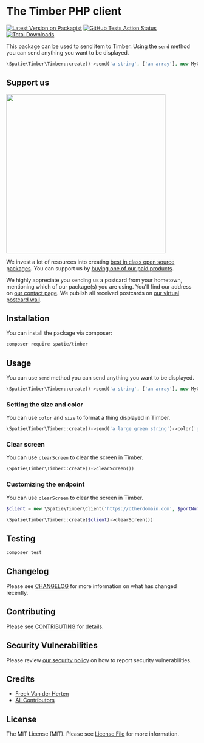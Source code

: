 # The Timber PHP client

[![Latest Version on Packagist](https://img.shields.io/packagist/v/spatie/timber.svg?style=flat-square)](https://packagist.org/packages/spatie/timber)
[![GitHub Tests Action Status](https://img.shields.io/github/workflow/status/spatie/timber/run-tests?label=tests)](https://github.com/spatie/timber/actions?query=workflow%3Arun-tests+branch%3Amaster)
[![Total Downloads](https://img.shields.io/packagist/dt/spatie/timber.svg?style=flat-square)](https://packagist.org/packages/spatie/timber)

This package can be used to send item to Timber. Using the `send` method you can send anything you want to be displayed.

```php
\Spatie\Timber\Timber::create()->send('a string', ['an array'], new MyClass())
```

## Support us

[<img src="https://github-ads.s3.eu-central-1.amazonaws.com/package-skeleton-php.jpg?t=1" width="419px" />](https://spatie.be/github-ad-click/package-skeleton-php)

We invest a lot of resources into creating [best in class open source packages](https://spatie.be/open-source). You can support us by [buying one of our paid products](https://spatie.be/open-source/support-us).

We highly appreciate you sending us a postcard from your hometown, mentioning which of our package(s) you are using. You'll find our address on [our contact page](https://spatie.be/about-us). We publish all received postcards on [our virtual postcard wall](https://spatie.be/open-source/postcards).

## Installation

You can install the package via composer:

```bash
composer require spatie/timber
```

## Usage

You can use `send` method you can send anything you want to be displayed.

```php
\Spatie\Timber\Timber::create()->send('a string', ['an array'], new MyClass())
```

### Setting the size and color

You can use `color` and `size` to format a thing displayed in Timber.

```php
\Spatie\Timber\Timber::create()->send('a large green string')->color('green')->size('lg')
```

### Clear screen

You can use `clearScreen` to clear the screen in Timber.

```php
\Spatie\Timber\Timber::create()->clearScreen())
```

### Customizing the endpoint

You can use `clearScreen` to clear the screen in Timber.

```php
$client = new \Spatie\Timber\Client('https://otherdomain.com', $portNumber)

\Spatie\Timber\Timber::create($client)->clearScreen())
```

## Testing

``` bash
composer test
```

## Changelog

Please see [CHANGELOG](CHANGELOG.md) for more information on what has changed recently.

## Contributing

Please see [CONTRIBUTING](.github/CONTRIBUTING.md) for details.

## Security Vulnerabilities

Please review [our security policy](../../security/policy) on how to report security vulnerabilities.

## Credits

- [Freek Van der Herten](https://github.com/freekmurze)
- [All Contributors](../../contributors)

## License

The MIT License (MIT). Please see [License File](LICENSE.md) for more information.
